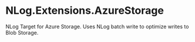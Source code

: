# NLog.Extensions.AzureStorage
NLog Target for Azure Storage. Uses NLog batch write to optimize writes to Blob Storage.

